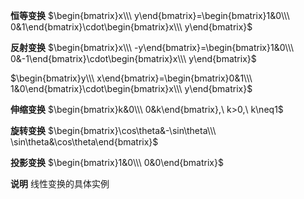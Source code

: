 **恒等变换**
$\begin{bmatrix}x\\\ y\end{bmatrix}=\begin{bmatrix}1&0\\\ 0&1\end{bmatrix}\cdot\begin{bmatrix}x\\\ y\end{bmatrix}$

**反射变换**
$\begin{bmatrix}x\\\ -y\end{bmatrix}=\begin{bmatrix}1&0\\\ 0&-1\end{bmatrix}\cdot\begin{bmatrix}x\\\ y\end{bmatrix}$

$\begin{bmatrix}y\\\ x\end{bmatrix}=\begin{bmatrix}0&1\\\ 1&0\end{bmatrix}\cdot\begin{bmatrix}x\\\ y\end{bmatrix}$

**伸缩变换**
$\begin{bmatrix}k&0\\\ 0&k\end{bmatrix},\ k>0,\ k\neq1$

**旋转变换**
$\begin{bmatrix}\cos\theta&-\sin\theta\\\ \sin\theta&\cos\theta\end{bmatrix}$

**投影变换**
$\begin{bmatrix}1&0\\\ 0&0\end{bmatrix}$

**说明**
线性变换的具体实例
